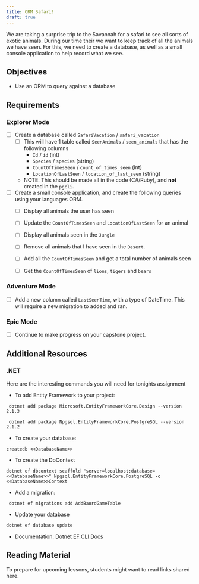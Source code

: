 ```yaml
---
title: ORM Safari!
draft: true
---
```


We are taking a surprise trip to the Savannah for a safari to see all sorts of exotic animals. During our time their we want to keep track of all the animals we have seen. For this, we need to create a database, as well as a small console application to help record what we see. 


## Objectives

* Use an ORM to query against a database

## Requirements


### Explorer Mode

* [ ] Create a database called `SafariVacation` / `safari_vacation`
    * [ ] This will have 1 table called `SeenAnimals` / `seen_animals` that has the following columns
        - `Id` / `id` (int)
        - `Species` /  `species` (string)
        - `CountOfTimesSeen` / `count_of_times_seen` (int)
        - `LocationOfLastSeen` / `location_of_last_seen` (string)
    - NOTE: This should be made all in the code (C#/Ruby), and **not** created in the `pgcli`.
* [ ] Create a small console application, and create the following queries using your languages ORM.
    * [ ] Display all animals the user has seen
    * [ ] Update the `CountOfTimesSeen`  and `LocationOfLastSeen` for an animal
    * [ ] Display all animals seen in the `Jungle`
    * [ ] Remove all animals that I have seen in the `Desert`. 
    * [ ] Add all the `CountOfTimesSeen` and get a total number of animals seen
    * [ ] Get the `CountOfTimesSeen` of `lions`, `tigers` and `bears`
    


### Adventure Mode

* [ ] Add a new column called `LastSeenTime`, with a type of DateTime. This will require a new migration to added and ran.


### Epic Mode

* [ ] Continue to make progress on your capstone project. 

## Additional Resources


### .NET 

Here are the interesting commands you will need for tonights assignment

- To add Entity Framework to your project: 
``` 
 dotnet add package Microsoft.EntityFrameworkCore.Design --version 2.1.3

 dotnet add package Npgsql.EntityFrameworkCore.PostgreSQL --version 2.1.2
 ```

 - To create your database:
 ```
 createdb <<DatabaseName>>
 ```

 - To create the DbContext
 ```
 dotnet ef dbcontext scaffold "server=localhost;database=<<DatabaseName>>" Npgsql.EntityFrameworkCore.PostgreSQL -c <<DatabaseName>>Context

```

- Add a migration:
```
 dotnet ef migrations add AddBaordGameTable
```

- Update your database
```
dotnet ef database update  
```

 - Documentation: [Dotnet EF CLI Docs](https://docs.microsoft.com/en-us/ef/core/miscellaneous/cli/dotnet)





## Reading Material

To prepare for upcoming lessons, students might want to read links shared here.

